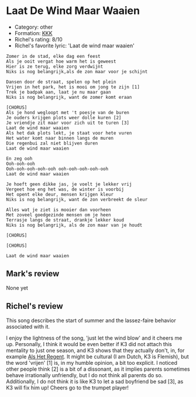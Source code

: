 # Laat De Wind Maar Waaien

 * Category: other
 * Formation: [KKK](Kkk.md)
 * Richel's rating: 8/10
 * Richel's favorite lyric: 'Laat de wind maar waaien'

```
Zomer in de stad, elke dag een feest
Als je ooit vergat hoe warm het is geweest
Hier is ze terug, elke zorg verdwijnt
Niks is nog belangrijk,als de zon maar voor je schijnt

Dansen door de straat, spelen op het plein
Vrijen in het park, het is mooi om jong te zijn [1]
Trek je badpak aan, laat je nu maar gaan
Niks is nog belangrijk, want de zomer komt eraan

[CHORUS]
Als je hond wegloopt met 't poesje van de buren
Je ouders krijgen plots weer dolle kuren [2]
Je vriendje zit maar voor zich uit te turen [3]
Laat de wind maar waaien
Als het dak plots lekt, je staat voor hete vuren
Het water komt naar binnen langs de muren
Die regenbui zal niet blijven duren
Laat de wind maar waaien

En zeg ooh
Ooh-ooh-ooh
Ooh-ooh-ooh-ooh-ooh ooh-ooh-ooh-ooh-ooh
Laat de wind maar waaien

Je hoeft geen dikke jas, je voelt je lekker vrij
Vergeet hoe eng het was, de winter is voorbij
Het opent elke deur, mensen krijgen kleur
Niks is nog belangrijk, want de zon verbreekt de sleur

Alles wat je ziet is mooier dan voorheen
Met zoveel goedgezinde mensen om je heen
Terrasje langs de straat, drankje lekker koud
Niks is nog belangrijk, als de zon maar van je houdt

[CHORUS]

[CHORUS]

Laat de wind maar waaien
```

## Mark's review

None yet

## Richel's review

This song describes the start of summer and the lassez-faire behavior associated with it.

I enjoy the lightness of the song, 'just let the wind blow' and it cheers me up. Personally, I think it would be
even better if K3 did not attach this mentality to just one season, and K3 shows that they actually don't, in, for example
[Als Het Regent](AlsHetRegent.md). It might be cultural (I am Dutch, K3 is Flemish), but the word 'vrijen' [1] is, in my
humble opinion, a bit too explicit. I noticed other people think [2] is a bit of a dissonant, as it implies
parents sometimes behave irrationally unfriendly, but I do not think all parents do so. Additionally, I do not think
it is like K3 to let a sad boyfriend be sad [3], as K3 will fix him up! Cheers go to the trumpet player!
